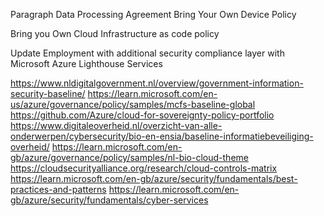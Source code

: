 Paragraph Data Processing Agreement 
Bring Your Own Device Policy

Bring you Own Cloud Infrastructure as code policy

Update Employment with additional security compliance layer with Microsoft Azure Lighthouse Services

https://www.nldigitalgovernment.nl/overview/government-information-security-baseline/
https://learn.microsoft.com/en-us/azure/governance/policy/samples/mcfs-baseline-global
https://github.com/Azure/cloud-for-sovereignty-policy-portfolio
https://www.digitaleoverheid.nl/overzicht-van-alle-onderwerpen/cybersecurity/bio-en-ensia/baseline-informatiebeveiliging-overheid/
https://learn.microsoft.com/en-gb/azure/governance/policy/samples/nl-bio-cloud-theme
https://cloudsecurityalliance.org/research/cloud-controls-matrix
https://learn.microsoft.com/en-gb/azure/security/fundamentals/best-practices-and-patterns
https://learn.microsoft.com/en-gb/azure/security/fundamentals/cyber-services
